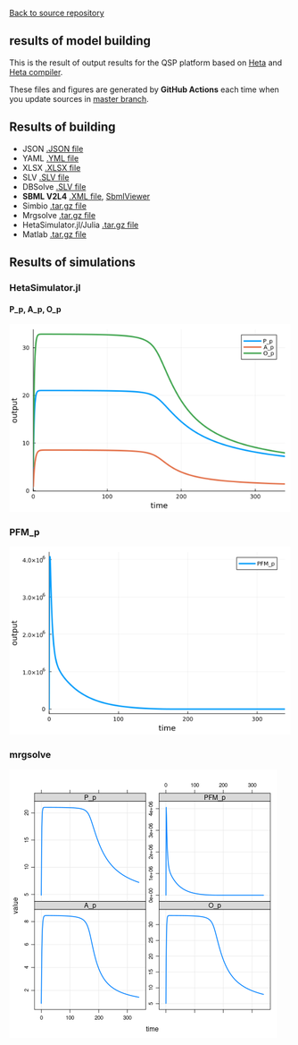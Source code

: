 [Back to source repository](https://github.com/insysbio/faah-inhibitor)

## results of model building

This is the result of output results for the QSP platform based on [Heta](https://hetalang.github.io/#/specifications/) and [Heta compiler](https://hetalang.github.io/#/heta-compiler/). 

These files and figures are generated by **GitHub Actions** each time when you update sources
in [master branch](https://github.com/insysbio/faah-inhibitor).

## Results of building
- JSON [.JSON file](./json/output.json)
- YAML [.YML file](./yaml/output.yml)
- XLSX [.XLSX file](./table/output.xlsx)
- SLV [.SLV file](./slv/nameless.slv)
- DBSolve [.SLV file](./dbsolve/nameless.slv)
- **SBML V2L4** [.XML file](./sbml/nameless.xml), [ SbmlViewer](http://sv.insysbio.com/online/?https://insysbio.github.io/faah-inhibitor/sbml/nameless.xml)
- Simbio [.tar.gz file](./simbio.tar.gz)
- Mrgsolve [.tar.gz file](./mrg.tar.gz)
- HetaSimulator.jl/Julia [.tar.gz file](./julia.tar.gz)
- Matlab [.tar.gz file](./matlab.tar.gz)

## Results of simulations

### HetaSimulator.jl

#### P_p, A_p, O_p

[![fig1](./julia-plot-1.png)](./julia-plot-1.png)

### PFM_p

[![fig2](./julia-plot-2.png)](./julia-plot-2.png)

### mrgsolve

[![fig](./mrg.png)](./mrg.png)

